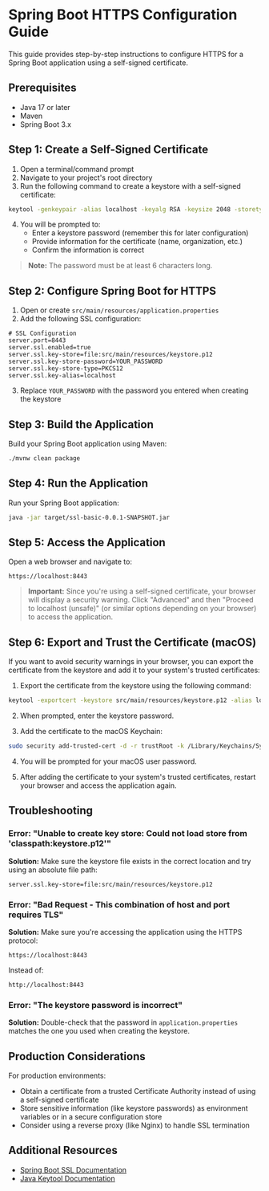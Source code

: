 # Spring Boot HTTPS Configuration Guide

This guide provides step-by-step instructions to configure HTTPS for a Spring Boot application using a self-signed certificate.

## Prerequisites

- Java 17 or later
- Maven
- Spring Boot 3.x

## Step 1: Create a Self-Signed Certificate

1. Open a terminal/command prompt
2. Navigate to your project's root directory
3. Run the following command to create a keystore with a self-signed certificate:

```bash
keytool -genkeypair -alias localhost -keyalg RSA -keysize 2048 -storetype PKCS12 -keystore src/main/resources/keystore.p12 -validity 365
```

4. You will be prompted to:
   - Enter a keystore password (remember this for later configuration)
   - Provide information for the certificate (name, organization, etc.)
   - Confirm the information is correct

> **Note:** The password must be at least 6 characters long.

## Step 2: Configure Spring Boot for HTTPS

1. Open or create `src/main/resources/application.properties`
2. Add the following SSL configuration:

```properties
# SSL Configuration
server.port=8443
server.ssl.enabled=true
server.ssl.key-store=file:src/main/resources/keystore.p12
server.ssl.key-store-password=YOUR_PASSWORD
server.ssl.key-store-type=PKCS12
server.ssl.key-alias=localhost
```

3. Replace `YOUR_PASSWORD` with the password you entered when creating the keystore

## Step 3: Build the Application

Build your Spring Boot application using Maven:

```bash
./mvnw clean package
```

## Step 4: Run the Application

Run your Spring Boot application:

```bash
java -jar target/ssl-basic-0.0.1-SNAPSHOT.jar
```

## Step 5: Access the Application

Open a web browser and navigate to:

```
https://localhost:8443
```

> **Important:** Since you're using a self-signed certificate, your browser will display a security warning. Click "Advanced" and then "Proceed to localhost (unsafe)" (or similar options depending on your browser) to access the application.

## Step 6: Export and Trust the Certificate (macOS)

If you want to avoid security warnings in your browser, you can export the certificate from the keystore and add it to your system's trusted certificates:

1. Export the certificate from the keystore using the following command:

```bash
keytool -exportcert -keystore src/main/resources/keystore.p12 -alias localhost -file localhost.crt -rfc
```

2. When prompted, enter the keystore password.

3. Add the certificate to the macOS Keychain:

```bash
sudo security add-trusted-cert -d -r trustRoot -k /Library/Keychains/System.keychain localhost.crt
```

4. You will be prompted for your macOS user password.

5. After adding the certificate to your system's trusted certificates, restart your browser and access the application again.

## Troubleshooting

### Error: "Unable to create key store: Could not load store from 'classpath:keystore.p12'"

**Solution:** Make sure the keystore file exists in the correct location and try using an absolute file path:
```properties
server.ssl.key-store=file:src/main/resources/keystore.p12
```

### Error: "Bad Request - This combination of host and port requires TLS"

**Solution:** Make sure you're accessing the application using the HTTPS protocol:
```
https://localhost:8443
```
Instead of:
```
http://localhost:8443
```

### Error: "The keystore password is incorrect"

**Solution:** Double-check that the password in `application.properties` matches the one you used when creating the keystore.

## Production Considerations

For production environments:
- Obtain a certificate from a trusted Certificate Authority instead of using a self-signed certificate
- Store sensitive information (like keystore passwords) as environment variables or in a secure configuration store
- Consider using a reverse proxy (like Nginx) to handle SSL termination

## Additional Resources

- [Spring Boot SSL Documentation](https://docs.spring.io/spring-boot/docs/current/reference/htmlsingle/#howto.webserver.configure-ssl)
- [Java Keytool Documentation](https://docs.oracle.com/en/java/javase/17/docs/specs/man/keytool.html) 